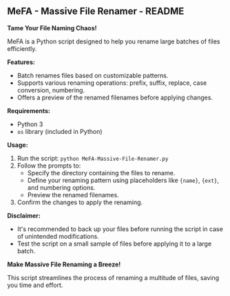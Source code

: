 ## MeFA - Massive File Renamer - README

**Tame Your File Naming Chaos!**

MeFA is a Python script designed to help you rename large batches of files efficiently.

**Features:**

-   Batch renames files based on customizable patterns.
-   Supports various renaming operations: prefix, suffix, replace, case conversion, numbering.
-   Offers a preview of the renamed filenames before applying changes.

**Requirements:**

-   Python 3
-   `os`  library (included in Python)

**Usage:**

1.  Run the script:  `python MeFA-Massive-File-Renamer.py`
2.  Follow the prompts to:
    -   Specify the directory containing the files to rename.
    -   Define your renaming pattern using placeholders like  `{name}`,  `{ext}`, and numbering options.
    -   Preview the renamed filenames.
3.  Confirm the changes to apply the renaming.

**Disclaimer:**

-   It's recommended to back up your files before running the script in case of unintended modifications.
-   Test the script on a small sample of files before applying it to a large batch.

**Make Massive File Renaming a Breeze!**

This script streamlines the process of renaming a multitude of files, saving you time and effort.